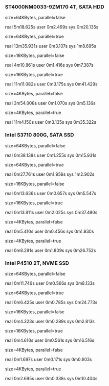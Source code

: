 ### ST4000NM0033-9ZM170 4T, SATA HDD ###

size=64KBytes, parallel=false

real	5m18.625s
user	0m2.499s
sys	  0m20.135s

size=64KBytes, parallel=true

real	13m35.931s
user	0m3.107s
sys	  1m8.695s

size=16KBytes, parallel=false

real	4m10.861s
user	0m1.416s
sys	  0m7.387s

size=16KBytes, parallel=true

real	11m11.082s
user	0m3.175s
sys	  0m41.429s

size=4KBytes, parallel=false

real	3m54.008s
user	0m1.070s
sys	  0m5.136s

size=4KBytes, parallel=true

real	11m4.150s
user	0m3.135s
sys	  0m35.322s

### Intel S3710 800G, SATA SSD ###

size=64KBytes, parallel=false

real	0m38.138s
user	0m1.255s
sys	  0m15.931s

size=64KBytes, parallel=true

real	0m27.761s
user	0m1.959s
sys	  1m2.902s

size=16KBytes, parallel=false

real	0m13.636s
user	0m0.657s
sys	  0m5.547s

size=16KBytes, parallel=true

real	0m13.811s
user	0m2.025s
sys	  0m37.480s

size=4KBytes, parallel=false

real	0m5.410s
user	0m0.456s
sys	  0m1.930s

size=4KBytes, parallel=true

real	0m8.291s
user	0m1.809s
sys	  0m26.752s

### Intel P4510 2T, NVME SSD ###

size=64KBytes, parallel=false

real	0m11.746s
user	0m0.566s
sys	  0m8.133s

size=64KBytes, parallel=true

real	0m6.425s
user	0m0.785s
sys	  0m24.773s

size=16KBytes, parallel=false

real	0m4.323s
user	0m0.289s
sys	  0m2.813s

size=16KBytes, parallel=true

real	0m4.610s
user	0m0.561s
sys	  0m16.516s

size=4KBytes, parallel=false

real	0m1.697s
user	0m0.171s
sys	  0m0.903s

size=4KBytes, parallel=true

real	0m2.695s
user	0m0.338s
sys	  0m10.404s
